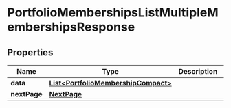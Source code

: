 

# PortfolioMembershipsListMultipleMembershipsResponse


## Properties

| Name | Type | Description | Notes |
|------------ | ------------- | ------------- | -------------|
|**data** | [**List&lt;PortfolioMembershipCompact&gt;**](PortfolioMembershipCompact.md) |  |  [optional] |
|**nextPage** | [**NextPage**](NextPage.md) |  |  [optional] |



